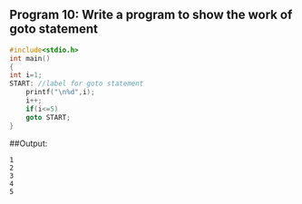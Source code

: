 ## Program 10: Write a program to show the work of goto statement
```C
#include<stdio.h>
int main()
{
int i=1;
START: //label for goto statement
    printf("\n%d",i);
    i++;
    if(i<=5)
    goto START;
}
```
##Output:
```
1
2
3
4
5
```
